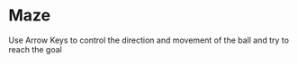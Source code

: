 # Maze  
Use Arrow Keys to control the direction and movement of the ball and try to reach the goal
